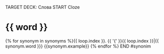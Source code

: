 TARGET DECK: Слова
START
Cloze
# {{ word }}
{% for synonym in synonyms %}{{ loop.index }}. {{ '{' }}{{ loop.index }}|{{ synonym.word }}}
    {{synonym.example}}
{% endfor %}
END
#synonim
